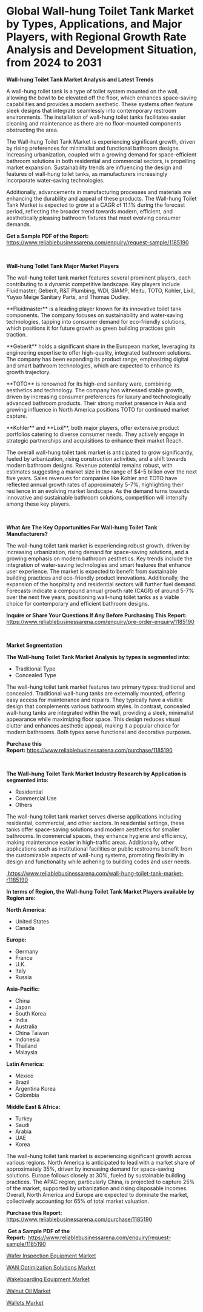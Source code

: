 <p><h1>Global Wall-hung Toilet Tank Market by Types, Applications, and Major Players, with Regional Growth Rate Analysis and Development Situation, from 2024 to 2031</h1></p><p><strong>Wall-hung Toilet Tank Market Analysis and Latest Trends</strong></p>
<p><p>A wall-hung toilet tank is a type of toilet system mounted on the wall, allowing the bowl to be elevated off the floor, which enhances space-saving capabilities and provides a modern aesthetic. These systems often feature sleek designs that integrate seamlessly into contemporary restroom environments. The installation of wall-hung toilet tanks facilitates easier cleaning and maintenance as there are no floor-mounted components obstructing the area.</p><p>The Wall-hung Toilet Tank Market is experiencing significant growth, driven by rising preferences for minimalist and functional bathroom designs. Increasing urbanization, coupled with a growing demand for space-efficient bathroom solutions in both residential and commercial sectors, is propelling market expansion. Sustainability trends are influencing the design and features of wall-hung toilet tanks, as manufacturers increasingly incorporate water-saving technologies.</p><p>Additionally, advancements in manufacturing processes and materials are enhancing the durability and appeal of these products. The Wall-hung Toilet Tank Market is expected to grow at a CAGR of 11.1% during the forecast period, reflecting the broader trend towards modern, efficient, and aesthetically pleasing bathroom fixtures that meet evolving consumer demands.</p></p>
<p><strong>Get a Sample PDF of the Report:&nbsp;</strong> <a href="https://www.reliablebusinessarena.com/enquiry/request-sample/1185190?utm_campaign=1763&utm_medium=2&utm_source=Github&utm_content=ia&utm_term=22102024&utm_id=wall-hung-toilet-tank">https://www.reliablebusinessarena.com/enquiry/request-sample/1185190</a></p>
<p>&nbsp;</p>
<p><strong>Wall-hung Toilet Tank Major Market Players</strong></p>
<p><p>The wall-hung toilet tank market features several prominent players, each contributing to a dynamic competitive landscape. Key players include Fluidmaster, Geberit, R&T Plumbing, WDI, SIAMP, Meitu, TOTO, Kohler, Lixil, Yuyao Meige Sanitary Parts, and Thomas Dudley.</p><p>**Fluidmaster** is a leading player known for its innovative toilet tank components. The company focuses on sustainability and water-saving technologies, tapping into consumer demand for eco-friendly solutions, which positions it for future growth as green building practices gain traction.</p><p>**Geberit** holds a significant share in the European market, leveraging its engineering expertise to offer high-quality, integrated bathroom solutions. The company has been expanding its product range, emphasizing digital and smart bathroom technologies, which are expected to enhance its growth trajectory.</p><p>**TOTO** is renowned for its high-end sanitary ware, combining aesthetics and technology. The company has witnessed stable growth, driven by increasing consumer preferences for luxury and technologically advanced bathroom products. Their strong market presence in Asia and growing influence in North America positions TOTO for continued market capture.</p><p>**Kohler** and **Lixil**, both major players, offer extensive product portfolios catering to diverse consumer needs. They actively engage in strategic partnerships and acquisitions to enhance their market Reach.</p><p>The overall wall-hung toilet tank market is anticipated to grow significantly, fueled by urbanization, rising construction activities, and a shift towards modern bathroom designs. Revenue potential remains robust, with estimates suggesting a market size in the range of $4-5 billion over the next five years. Sales revenues for companies like Kohler and TOTO have reflected annual growth rates of approximately 5-7%, highlighting their resilience in an evolving market landscape. As the demand turns towards innovative and sustainable bathroom solutions, competition will intensify among these key players.</p></p>
<p>&nbsp;</p>
<p><strong>What Are The Key Opportunities For Wall-hung Toilet Tank Manufacturers?</strong></p>
<p><p>The wall-hung toilet tank market is experiencing robust growth, driven by increasing urbanization, rising demand for space-saving solutions, and a growing emphasis on modern bathroom aesthetics. Key trends include the integration of water-saving technologies and smart features that enhance user experience. The market is expected to benefit from sustainable building practices and eco-friendly product innovations. Additionally, the expansion of the hospitality and residential sectors will further fuel demand. Forecasts indicate a compound annual growth rate (CAGR) of around 5-7% over the next five years, positioning wall-hung toilet tanks as a viable choice for contemporary and efficient bathroom designs.</p></p>
<p><strong>Inquire or Share Your Questions If Any Before Purchasing This Report:</strong> <a href="https://www.reliablebusinessarena.com/enquiry/pre-order-enquiry/1185190?utm_campaign=1763&utm_medium=2&utm_source=Github&utm_content=ia&utm_term=22102024&utm_id=wall-hung-toilet-tank">https://www.reliablebusinessarena.com/enquiry/pre-order-enquiry/1185190</a></p>
<p>&nbsp;</p>
<p><strong>Market Segmentation</strong></p>
<p><strong>The Wall-hung Toilet Tank Market Analysis by types is segmented into:</strong></p>
<p><ul><li>Traditional Type</li><li>Concealed Type</li></ul></p>
<p><p>The wall-hung toilet tank market features two primary types: traditional and concealed. Traditional wall-hung tanks are externally mounted, offering easy access for maintenance and repairs. They typically have a visible design that complements various bathroom styles. In contrast, concealed wall-hung tanks are integrated within the wall, providing a sleek, minimalist appearance while maximizing floor space. This design reduces visual clutter and enhances aesthetic appeal, making it a popular choice for modern bathrooms. Both types serve functional and decorative purposes.</p></p>
<p><strong>Purchase this Report:&nbsp;</strong><a href="https://www.reliablebusinessarena.com/purchase/1185190?utm_campaign=1763&utm_medium=2&utm_source=Github&utm_content=ia&utm_term=22102024&utm_id=wall-hung-toilet-tank">https://www.reliablebusinessarena.com/purchase/1185190</a></p>
<p>&nbsp;</p>
<p><strong>The Wall-hung Toilet Tank Market Industry Research by Application is segmented into:</strong></p>
<p><ul><li>Residential</li><li>Commercial Use</li><li>Others</li></ul></p>
<p><p>The wall-hung toilet tank market serves diverse applications including residential, commercial, and other sectors. In residential settings, these tanks offer space-saving solutions and modern aesthetics for smaller bathrooms. In commercial spaces, they enhance hygiene and efficiency, making maintenance easier in high-traffic areas. Additionally, other applications such as institutional facilities or public restrooms benefit from the customizable aspects of wall-hung systems, promoting flexibility in design and functionality while adhering to building codes and user needs.</p></p>
<p><a href="https://www.reliablebusinessarena.com/wall-hung-toilet-tank-market-r1185190?utm_campaign=1763&utm_medium=2&utm_source=Github&utm_content=ia&utm_term=22102024&utm_id=wall-hung-toilet-tank">&nbsp;https://www.reliablebusinessarena.com/wall-hung-toilet-tank-market-r1185190</a></p>
<p><strong>In terms of Region, the Wall-hung Toilet Tank Market Players available by Region are:</strong></p>
<p>
    <p> <strong> North America: </strong>
        <ul>
            <li>United States</li>
            <li>Canada</li>
        </ul>
        </p> 
    <p> <strong> Europe: </strong>
        <ul>
            <li>Germany</li>
            <li>France</li>
            <li>U.K.</li>
            <li>Italy</li>
            <li>Russia</li>
        </ul>
        </p> 
    <p> <strong> Asia-Pacific: </strong>
        <ul>
            <li>China</li>
            <li>Japan</li>
            <li>South Korea</li>
            <li>India</li>
            <li>Australia</li>
            <li>China Taiwan</li>
            <li>Indonesia</li>
            <li>Thailand</li>
            <li>Malaysia</li>
        </ul>
        </p> 
    <p> <strong> Latin America: </strong>
        <ul>
            <li>Mexico</li>
            <li>Brazil</li>
            <li>Argentina Korea</li>
            <li>Colombia</li>
        </ul>
        </p> 
    <p> <strong> Middle East & Africa: </strong>
        <ul>
            <li>Turkey</li>
            <li>Saudi</li>
            <li>Arabia</li>
            <li>UAE</li>
            <li>Korea</li>
        </ul>
    </p>
    </p>
<p><p>The wall-hung toilet tank market is experiencing significant growth across various regions. North America is anticipated to lead with a market share of approximately 35%, driven by increasing demand for space-saving solutions. Europe follows closely at 30%, fueled by sustainable building practices. The APAC region, particularly China, is projected to capture 25% of the market, supported by urbanization and rising disposable incomes. Overall, North America and Europe are expected to dominate the market, collectively accounting for 65% of total market valuation.</p></p>
<p><strong>Purchase this Report: </strong><a href="https://www.reliablebusinessarena.com/purchase/1185190?utm_campaign=1763&utm_medium=2&utm_source=Github&utm_content=ia&utm_term=22102024&utm_id=wall-hung-toilet-tank">https://www.reliablebusinessarena.com/purchase/1185190</a></p>
<p>&nbsp;<strong>Get a Sample PDF of the Report:&nbsp;&nbsp;</strong><a href="https://www.reliablebusinessarena.com/enquiry/request-sample/1185190?utm_campaign=1763&utm_medium=2&utm_source=Github&utm_content=ia&utm_term=22102024&utm_id=wall-hung-toilet-tank">https://www.reliablebusinessarena.com/enquiry/request-sample/1185190</a></p>
<p><strong></strong></p>
<p><p><a href="https://www.linkedin.com/pulse/wafer-inspection-equipment-spectrum-usage-patterns-sector-evolution-x59mc?utm_campaign=1763&utm_medium=2&utm_source=Github&utm_content=ia&utm_term=22102024&utm_id=wall-hung-toilet-tank">Wafer Inspection Equipment Market</a></p><p><a href="https://www.linkedin.com/pulse/wan-optimization-solutions-market-segmentation-applications-types-zqxhc?utm_campaign=1763&utm_medium=2&utm_source=Github&utm_content=ia&utm_term=22102024&utm_id=wall-hung-toilet-tank">WAN Optimization Solutions Market</a></p><p><a href="https://www.linkedin.com/pulse/wakeboarding-equipment-market-overview-global-trends-future-prospects-uxpvc?utm_campaign=1763&utm_medium=2&utm_source=Github&utm_content=ia&utm_term=22102024&utm_id=wall-hung-toilet-tank">Wakeboarding Equipment Market</a></p><p><a href="https://www.linkedin.com/pulse/global-walnut-oil-market-opportunities-forecast-period-from-2024-8cotc?utm_campaign=1763&utm_medium=2&utm_source=Github&utm_content=ia&utm_term=22102024&utm_id=wall-hung-toilet-tank">Walnut Oil Market</a></p><p><a href="https://www.linkedin.com/pulse/comprehensive-wallets-market-report-segmentation-type-application-fkdvc?utm_campaign=1763&utm_medium=2&utm_source=Github&utm_content=ia&utm_term=22102024&utm_id=wall-hung-toilet-tank">Wallets Market</a></p></p>